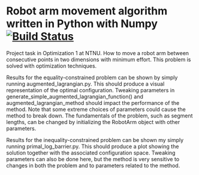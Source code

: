 # Robot arm movement algorithm written in Python with Numpy [![Build Status](https://travis-ci.org/JakobGM/robotarm-optimization.svg?branch=master)](https://travis-ci.org/JakobGM/robotarm-optimization)

Project task in Optimization 1 at NTNU. How to move a robot arm between consecutive points in two dimensions with minimum effort. This problem is solved with optimization techniques.

Results for the equality-constrained problem can be shown by simply running augmented_lagrangian.py.
This should produce a visual representation of the optimal configuration. Tweaking parameters in generate_simple_augmented_lagrangian_function() and
augmented_lagrangian_method should impact the performance of the method. Note that some extreme choices of parameters could cause the method to break down.
The fundamentals of the problem, such as segment lengths, can be changed by initializing the RobotArm object with other parameters.

Results for the inequality-constrained problem can be shown my simply running primal_log_barrier.py. This should produce a plot showing the solution
together with the associated configuration space. Tweaking parameters can also be done here, but the method is very sensitive to changes in both
the problem and to parameters related to the method.
